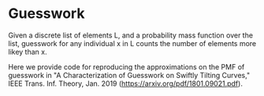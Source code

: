 # Guesswork
Given a discrete list of elements L, and a probability mass function over the list, guesswork for any individual x in L counts the number of elements more likey than x.

Here we provide code for reproducing the approximations on the PMF of guesswork in "A Characterization of Guesswork on Swiftly Tilting Curves," IEEE Trans. Inf. Theory, Jan. 2019 (https://arxiv.org/pdf/1801.09021.pdf).
